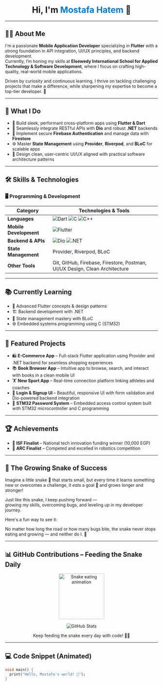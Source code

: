 <h1 align="center">Hi, I'm <span style="color:#007ACC;">Mostafa Hatem</span> 👋</h1>

---

## 👨‍💻 About Me

I'm a passionate **Mobile Application Developer** specializing in **Flutter** with a strong foundation in API integration, UI/UX principles, and backend development.  
Currently, I’m honing my skills at **Elsewedy International School for Applied Technology & Software Development**, where I focus on crafting high-quality, real-world mobile applications.

Driven by curiosity and continuous learning, I thrive on tackling challenging projects that make a difference, while sharpening my expertise to become a top-tier developer. 🚀

---

## 💼 What I Do

- 📱 Build sleek, performant cross-platform apps using **Flutter & Dart**  
- 🔗 Seamlessly integrate RESTful APIs with **Dio** and robust **.NET** backends  
- 🔐 Implement secure **Firebase Authentication** and manage data with **Firestore**  
- ⚙️ Master **State Management** using **Provider**, **Riverpod**, and **BLoC** for scalable apps  
- 🎨 Design clean, user-centric UI/UX aligned with practical software architecture patterns  

---

## 🛠️ Skills & Technologies

### 🖥️ Programming & Development

| **Category**          | **Technologies & Tools** |
|-----------------------|--------------------------|
| **Languages**          | ![Dart](https://img.shields.io/badge/Dart-0175C2?style=flat&logo=dart&logoColor=white) ![C](https://img.shields.io/badge/C-00599C?style=flat&logo=c&logoColor=white) ![C++](https://img.shields.io/badge/C++-00599C?style=flat&logo=cplusplus&logoColor=white) |
| **Mobile Development** | ![Flutter](https://img.shields.io/badge/Flutter-02569B?style=flat&logo=flutter&logoColor=white) |
| **Backend & APIs**     | ![Dio](https://img.shields.io/badge/Dio-02569B?style=flat&logo=axios&logoColor=white) ![.NET](https://img.shields.io/badge/.NET-512BD4?style=flat&logo=dotnet&logoColor=white) |
| **State Management**   | Provider, Riverpod, BLoC |
| **Other Tools**        | Git, GitHub, Firebase, Firestore, Postman, UI/UX Design, Clean Architecture |

---

## 📚 Currently Learning

- 🌟 Advanced Flutter concepts & design patterns  
- 🏗️ Backend development with .NET  
- 🧠 State management mastery with BLoC  
- ⚙️ Embedded systems programming using C (STM32)  

---

## 🚀 Featured Projects

- 🛍 **E-Commerce App** – Full-stack Flutter application using Provider and .NET backend for seamless shopping experiences  
- 📚 **Book Browser App** – Intuitive app to browse, search, and interact with books in a clean mobile UI  
- 🏋️ **New Sport App** – Real-time connection platform linking athletes and coaches  
- 🔐 **Login & Signup UI** – Beautiful, responsive UI with form validation and Dio-powered backend integration  
- 🔢 **STM32 Password System** – Embedded access control system built with STM32 microcontroller and C programming  

---

## 🏆 Achievements

- 🥇 **ISF Finalist** – National tech innovation funding winner (10,000 EGP)  
- 🤖 **ARC Finalist** – Competed and excelled in robotics competition  

---

## 🐍 The Growing Snake of Success

Imagine a little snake 🐍 that starts small, but every time it learns something new or overcomes a challenge, it *eats* a goal 🍎 and grows longer and stronger!  

Just like this snake, I keep pushing forward —  
growing my skills, overcoming bugs, and leveling up in my developer journey.  

Here's a fun way to see it:  


No matter how long the road or how many bugs bite, the snake never stops eating and growing — and neither do I. 💪

---

## 📊 GitHub Contributions – Feeding the Snake Daily

<p align="center">
  <img src="https://cdn.dribbble.com/users/630593/screenshots/3355967/snake.gif" alt="Snake eating animation" width="150"/>
</p>

<p align="center">
  <img src="https://github-readme-stats.vercel.app/api?username=EngmostafahateM&show_icons=true&theme=radical" alt="GitHub Stats" />
</p>

<p align="center">
  Keep feeding the snake every day with code! 🐍🍎
</p>

---
## 💻 Code Snippet (Animated)

```dart
void main() {
  print("Hello, Mustafa's world! 🚀");
}
